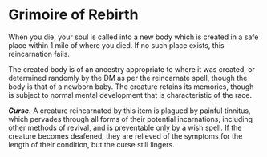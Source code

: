 # Grimoire of Rebirth
When you die, your soul is called into a new body which is created in a safe place within 1 mile of where you died. If no such place exists, this reincarnation fails.

The created body is of an ancestry appropriate to where it was created, or determined randomly by the DM as per the reincarnate spell, though the body is that of a newborn baby. The creature retains its memories, though is subject to normal mental development that is characteristic of the race.

***Curse.*** A creature reincarnated by this item is plagued by painful tinnitus, which pervades through all forms of their potential incarnations, including other methods of revival, and is preventable only by a wish spell. If the creature becomes deafened, they are relieved of the symptoms for the length of their condition, but the curse still lingers.